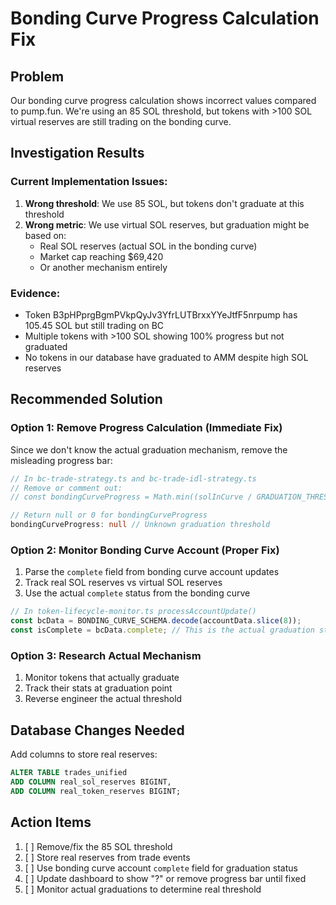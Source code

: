 # Bonding Curve Progress Calculation Fix

## Problem
Our bonding curve progress calculation shows incorrect values compared to pump.fun. We're using an 85 SOL threshold, but tokens with >100 SOL virtual reserves are still trading on the bonding curve.

## Investigation Results

### Current Implementation Issues:
1. **Wrong threshold**: We use 85 SOL, but tokens don't graduate at this threshold
2. **Wrong metric**: We use virtual SOL reserves, but graduation might be based on:
   - Real SOL reserves (actual SOL in the bonding curve)
   - Market cap reaching $69,420
   - Or another mechanism entirely

### Evidence:
- Token B3pHPprgBgmPVkpQyJv3YfrLUTBrxxYYeJtfF5nrpump has 105.45 SOL but still trading on BC
- Multiple tokens with >100 SOL showing 100% progress but not graduated
- No tokens in our database have graduated to AMM despite high SOL reserves

## Recommended Solution

### Option 1: Remove Progress Calculation (Immediate Fix)
Since we don't know the actual graduation mechanism, remove the misleading progress bar:

```typescript
// In bc-trade-strategy.ts and bc-trade-idl-strategy.ts
// Remove or comment out:
// const bondingCurveProgress = Math.min((solInCurve / GRADUATION_THRESHOLD) * 100, 100);

// Return null or 0 for bondingCurveProgress
bondingCurveProgress: null // Unknown graduation threshold
```

### Option 2: Monitor Bonding Curve Account (Proper Fix)
1. Parse the `complete` field from bonding curve account updates
2. Track real SOL reserves vs virtual SOL reserves
3. Use the actual `complete` status from the bonding curve

```typescript
// In token-lifecycle-monitor.ts processAccountUpdate()
const bcData = BONDING_CURVE_SCHEMA.decode(accountData.slice(8));
const isComplete = bcData.complete; // This is the actual graduation status
```

### Option 3: Research Actual Mechanism
1. Monitor tokens that actually graduate
2. Track their stats at graduation point
3. Reverse engineer the actual threshold

## Database Changes Needed

Add columns to store real reserves:
```sql
ALTER TABLE trades_unified 
ADD COLUMN real_sol_reserves BIGINT,
ADD COLUMN real_token_reserves BIGINT;
```

## Action Items
1. [ ] Remove/fix the 85 SOL threshold
2. [ ] Store real reserves from trade events
3. [ ] Use bonding curve account `complete` field for graduation status
4. [ ] Update dashboard to show "?" or remove progress bar until fixed
5. [ ] Monitor actual graduations to determine real threshold